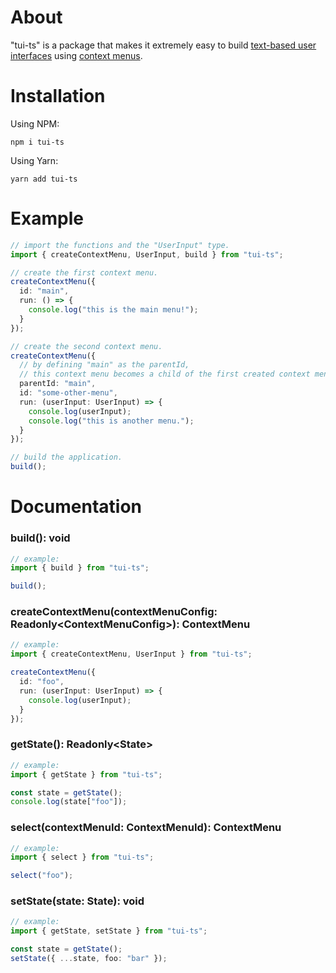 # About

"tui-ts" is a package that makes it extremely easy to build [text-based user interfaces](https://en.wikipedia.org/wiki/Text-based_user_interface) using [context menus](https://en.wikipedia.org/wiki/Context_menu).

# Installation

Using NPM:

```
npm i tui-ts
```

Using Yarn:

```
yarn add tui-ts
```

# Example

```ts
// import the functions and the "UserInput" type.
import { createContextMenu, UserInput, build } from "tui-ts";

// create the first context menu.
createContextMenu({
  id: "main",
  run: () => {
    console.log("this is the main menu!");
  }
});

// create the second context menu.
createContextMenu({
  // by defining "main" as the parentId,
  // this context menu becomes a child of the first created context menu.
  parentId: "main",
  id: "some-other-menu",
  run: (userInput: UserInput) => {
    console.log(userInput);
    console.log("this is another menu.");
  }
});

// build the application.
build();
```

# Documentation

### build(): void

```ts
// example:
import { build } from "tui-ts";

build();
```

### createContextMenu(contextMenuConfig: Readonly\<ContextMenuConfig>): ContextMenu

```ts
// example:
import { createContextMenu, UserInput } from "tui-ts";

createContextMenu({
  id: "foo",
  run: (userInput: UserInput) => {
    console.log(userInput);
  }
});
```

### getState(): Readonly\<State>

```ts
// example:
import { getState } from "tui-ts";

const state = getState();
console.log(state["foo"]);
```

### select(contextMenuId: ContextMenuId): ContextMenu

```ts
// example:
import { select } from "tui-ts";

select("foo");
```

### setState(state: State): void

```ts
// example:
import { getState, setState } from "tui-ts";

const state = getState();
setState({ ...state, foo: "bar" });
```
